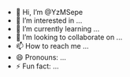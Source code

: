 - 👋 Hi, I’m @YzMSepe
- 👀 I’m interested in ...
- 🌱 I’m currently learning ...
- 💞️ I’m looking to collaborate on ...
- 📫 How to reach me ...
- 😄 Pronouns: ...
- ⚡ Fun fact: ...

<!---
YzMSepe/YzMSepe is a ✨ special ✨ repository because its `README.md` (this file) appears on your GitHub profile.
You can click the Preview link to take a look at your changes.
--->
